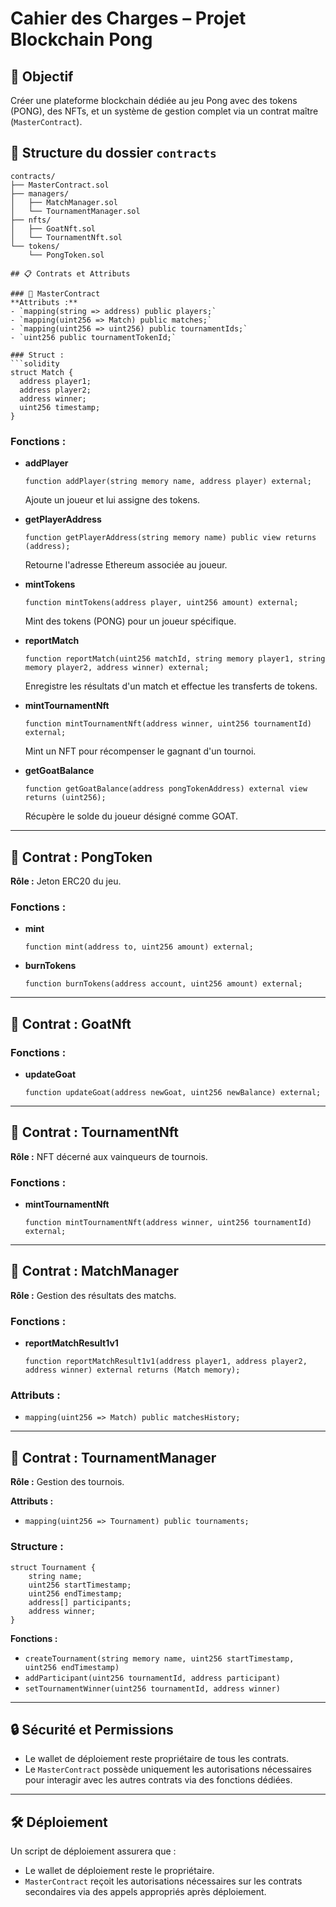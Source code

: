# Cahier des Charges – Projet Blockchain Pong

## 📌 Objectif
Créer une plateforme blockchain dédiée au jeu Pong avec des tokens (PONG), des NFTs, et un système de gestion complet via un contrat maître (`MasterContract`).

## 📂 Structure du dossier `contracts`

```
contracts/
├── MasterContract.sol
├── managers/
│   ├── MatchManager.sol
│   └── TournamentManager.sol
├── nfts/
│   ├── GoatNft.sol
│   └── TournamentNft.sol
└── tokens/
    └── PongToken.sol

## 📋 Contrats et Attributs

### 🔹 MasterContract
**Attributs :**
- `mapping(string => address) public players;`
- `mapping(uint256 => Match) public matches;`
- `mapping(uint256 => uint256) public tournamentIds;`
- `uint256 public tournamentTokenId;`

### Struct :
```solidity
struct Match {
  address player1;
  address player2;
  address winner;
  uint256 timestamp;
}
```

### Fonctions :
- **addPlayer**
  ```solidity
  function addPlayer(string memory name, address player) external;
  ```
  Ajoute un joueur et lui assigne des tokens.

- **getPlayerAddress**
  ```solidity
  function getPlayerAddress(string memory name) public view returns (address);
  ```
  Retourne l'adresse Ethereum associée au joueur.

- **mintTokens**
  ```solidity
  function mintTokens(address player, uint256 amount) external;
  ```
  Mint des tokens (PONG) pour un joueur spécifique.

- **reportMatch**
  ```solidity
  function reportMatch(uint256 matchId, string memory player1, string memory player2, address winner) external;
  ```
  Enregistre les résultats d'un match et effectue les transferts de tokens.

- **mintTournamentNft**
  ```solidity
  function mintTournamentNft(address winner, uint256 tournamentId) external;
  ```
  Mint un NFT pour récompenser le gagnant d'un tournoi.

- **getGoatBalance**
  ```solidity
  function getGoatBalance(address pongTokenAddress) external view returns (uint256);
  ```
  Récupère le solde du joueur désigné comme GOAT.

---

## 🔸 Contrat : PongToken

**Rôle :** Jeton ERC20 du jeu.

### Fonctions :
- **mint**
  ```solidity
  function mint(address to, uint256 amount) external;
  ```

- **burnTokens**
  ```solidity
  function burnTokens(address account, uint256 amount) external;
  ```

---

## 🔸 Contrat : **GoatNft**

### Fonctions :
- **updateGoat**
  ```solidity
  function updateGoat(address newGoat, uint256 newBalance) external;
  ```

---

## 🔸 Contrat : **TournamentNft**

**Rôle :** NFT décerné aux vainqueurs de tournois.

### Fonctions :
- **mintTournamentNft**
  ```solidity
  function mintTournamentNft(address winner, uint256 tournamentId) external;
  ```

---

## 🔸 Contrat : **MatchManager**

**Rôle :** Gestion des résultats des matchs.

### Fonctions :
- **reportMatchResult1v1**
  ```solidity
  function reportMatchResult1v1(address player1, address player2, address winner) external returns (Match memory);
  ```

### Attributs :
- `mapping(uint256 => Match) public matchesHistory;`

---

## 🔸 Contrat : **TournamentManager**

**Rôle :** Gestion des tournois.

**Attributs :**
- `mapping(uint256 => Tournament) public tournaments;`

### Structure :

```solidity
struct Tournament {
    string name;
    uint256 startTimestamp;
    uint256 endTimestamp;
    address[] participants;
    address winner;
}
```

**Fonctions :**
- `createTournament(string memory name, uint256 startTimestamp, uint256 endTimestamp)`
- `addParticipant(uint256 tournamentId, address participant)`
- `setTournamentWinner(uint256 tournamentId, address winner)`

---

## 🔒 Sécurité et Permissions
- Le wallet de déploiement reste propriétaire de tous les contrats.
- Le `MasterContract` possède uniquement les autorisations nécessaires pour interagir avec les autres contrats via des fonctions dédiées.

---

## 🛠️ Déploiement
Un script de déploiement assurera que :
- Le wallet de déploiement reste le propriétaire.
- `MasterContract` reçoit les autorisations nécessaires sur les contrats secondaires via des appels appropriés après déploiement.
